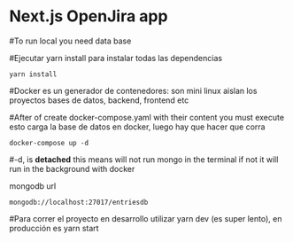 # Next.js OpenJira app

#To run local you need data base



#Ejecutar yarn install para instalar todas las dependencias
`````
yarn install
`````

#Docker es un generador de contenedores: son mini linux aislan los proyectos bases de datos, backend, frontend etc

#After of create docker-compose.yaml with their content you must execute esto carga la base de datos en docker, luego hay que hacer que corra
`````
docker-compose up -d
`````

#-d, is __detached__ this means will not run mongo in the terminal if not it will run in the background with docker

mongodb url 

`````
mongodb://localhost:27017/entriesdb
`````

#Para correr el proyecto en desarrollo utilizar yarn dev (es super lento), en producción es yarn start
